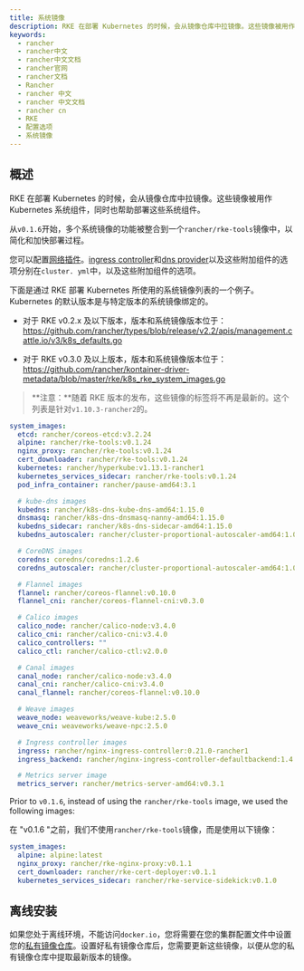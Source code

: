 ```yaml
---
title: 系统镜像
description: RKE 在部署 Kubernetes 的时候，会从镜像仓库中拉镜像。这些镜像被用作 Kubernetes 系统组件，同时也帮助部署这些系统组件。
keywords:
  - rancher
  - rancher中文
  - rancher中文文档
  - rancher官网
  - rancher文档
  - Rancher
  - rancher 中文
  - rancher 中文文档
  - rancher cn
  - RKE
  - 配置选项
  - 系统镜像
---
```


## 概述

RKE 在部署 Kubernetes 的时候，会从镜像仓库中拉镜像。这些镜像被用作 Kubernetes 系统组件，同时也帮助部署这些系统组件。

从`v0.1.6`开始，多个系统镜像的功能被整合到一个`rancher/rke-tools`镜像中，以简化和加快部署过程。

您可以配置[网络插件](/docs/rke/config-options/add-ons/network-plugins/)。[ingress controller](/docs/rke/config-options/add-ons/ingress-controllers/)和[dns provider](/docs/rke/config-options/add-ons/dns/)以及这些附加组件的选项分别在`cluster. yml`中，以及这些附加组件的选项。

下面是通过 RKE 部署 Kubernetes 所使用的系统镜像列表的一个例子。Kubernetes 的默认版本是与特定版本的系统镜像绑定的。

- 对于 RKE v0.2.x 及以下版本，版本和系统镜像版本位于：https://github.com/rancher/types/blob/release/v2.2/apis/management.cattle.io/v3/k8s_defaults.go

- 对于 RKE v0.3.0 及以上版本，版本和系统镜像版本位于：https://github.com/rancher/kontainer-driver-metadata/blob/master/rke/k8s_rke_system_images.go

> **注意：**随着 RKE 版本的发布，这些镜像的标签将不再是最新的。这个列表是针对`v1.10.3-rancher2`的。

```yaml
system_images:
  etcd: rancher/coreos-etcd:v3.2.24
  alpine: rancher/rke-tools:v0.1.24
  nginx_proxy: rancher/rke-tools:v0.1.24
  cert_downloader: rancher/rke-tools:v0.1.24
  kubernetes: rancher/hyperkube:v1.13.1-rancher1
  kubernetes_services_sidecar: rancher/rke-tools:v0.1.24
  pod_infra_container: rancher/pause-amd64:3.1

  # kube-dns images
  kubedns: rancher/k8s-dns-kube-dns-amd64:1.15.0
  dnsmasq: rancher/k8s-dns-dnsmasq-nanny-amd64:1.15.0
  kubedns_sidecar: rancher/k8s-dns-sidecar-amd64:1.15.0
  kubedns_autoscaler: rancher/cluster-proportional-autoscaler-amd64:1.0.0

  # CoreDNS images
  coredns: coredns/coredns:1.2.6
  coredns_autoscaler: rancher/cluster-proportional-autoscaler-amd64:1.0.0

  # Flannel images
  flannel: rancher/coreos-flannel:v0.10.0
  flannel_cni: rancher/coreos-flannel-cni:v0.3.0

  # Calico images
  calico_node: rancher/calico-node:v3.4.0
  calico_cni: rancher/calico-cni:v3.4.0
  calico_controllers: ""
  calico_ctl: rancher/calico-ctl:v2.0.0

  # Canal images
  canal_node: rancher/calico-node:v3.4.0
  canal_cni: rancher/calico-cni:v3.4.0
  canal_flannel: rancher/coreos-flannel:v0.10.0

  # Weave images
  weave_node: weaveworks/weave-kube:2.5.0
  weave_cni: weaveworks/weave-npc:2.5.0

  # Ingress controller images
  ingress: rancher/nginx-ingress-controller:0.21.0-rancher1
  ingress_backend: rancher/nginx-ingress-controller-defaultbackend:1.4

  # Metrics server image
  metrics_server: rancher/metrics-server-amd64:v0.3.1
```

Prior to `v0.1.6`, instead of using the `rancher/rke-tools` image, we used the following images:

在 "v0.1.6 "之前，我们不使用`rancher/rke-tools`镜像，而是使用以下镜像：

```yaml
system_images:
  alpine: alpine:latest
  nginx_proxy: rancher/rke-nginx-proxy:v0.1.1
  cert_downloader: rancher/rke-cert-deployer:v0.1.1
  kubernetes_services_sidecar: rancher/rke-service-sidekick:v0.1.0
```

## 离线安装

如果您处于离线环境，不能访问`docker.io`，您将需要在您的集群配置文件中设置您的[私有镜像仓库](/docs/rke/config-options/private-registries/)。设置好私有镜像仓库后，您需要更新这些镜像，以便从您的私有镜像仓库中提取最新版本的镜像。
